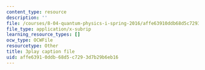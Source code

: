 ```yaml
---
content_type: resource
description: ''
file: /courses/8-04-quantum-physics-i-spring-2016/affe63910ddb68d5c7293d7b29b6eb16_twdF0EIbFds.srt
file_type: application/x-subrip
learning_resource_types: []
ocw_type: OCWFile
resourcetype: Other
title: 3play caption file
uid: affe6391-0ddb-68d5-c729-3d7b29b6eb16
---
```

